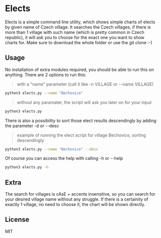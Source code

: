 # Elects

Elects is a simple command line utility, which shows simple charts of elects by given name of Czech village. It searches the Czech villages, if there is more than 1 village with such name (which is pretty common in Czech republic), it will ask you to choose for the exact one you want to show charts for. Make sure to download the whole folder or use the git clone :-)

## Usage

No installation of extra modules required, you should be able to run this on anything.
There are 2 options to run this:

> with a "name" parameter (call it like -n VILLAGE or --name VILLAGE)
```sh
python3 elects.py --name "Bechovice"
```
> without any paramater, the script will ask you later on for your input
```sh
python3 elects.py
```

There is also a possibility to sort those elect results descendingly by adding the parameter -d or --desc
> example of running the elect script for village Bechovice, sorting descendingly
```sh
python3 elects.py --name "Bechovice" --desc
```

Of course you can access the help with calling -h or --help
>
```sh
python3 elects.py -h
```
## Extra
The search for villages is cAsE + accents insensitive, so you can search for your desired village name without any struggle.
If there is a certainity of exactly 1 village, no need to choose it, the chart will be shown directly.
## License
MIT
